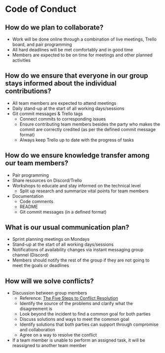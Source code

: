 # Code of Conduct
## How do we plan to collaborate?
* Work will be done online through a combination of live meetings, Trello board, and pair programming
* All hard deadlines will be met comfortably and in good time
* Members are expected to be on time for meetings and other planned activities

## How do we ensure that everyone in our group stays informed about the individual contributions?
* All team members are expected to attend meetings
* Daily stand-up at the start of all working days/sessions 
* Git commit messages & Trello tags
   * Connect commits to corresponding issues
   * Ensure contributing team members besides the party who makes the commit are correctly credited (as per the defined commit message format)
   * Always keep Trello up to date with the progress of tasks

## How do we ensure knowledge transfer among our team members?
* Pair programming
* Share resources on Discord/Trello
* Workshops to educate and stay informed on the technical level
   * Split up research and summarize vital points for team members
* Documentation
   * Code comments
   * README
   * Git commit messages (in a defined format)

## What is our usual communication plan?
* Sprint planning meetings on Mondays
* Stand-up at the start of all working days/sessions
* Notifications of availability changes via instant messaging group channel (Discord)
* Members should notify the rest of the group if they are not going to meet the goals or deadlines

## How will we solve conflicts? 
* Discussion between group members
   * Reference: [The Five Steps to Conflict Resolution](https://amanet.org/articles/the-five-steps-to-conflict-resolution)
   * Identify the source of the problems and clarify what the disagreement is
   * Look beyond the incident to find a common goal for both parties
   * Discuss solutions and ways to meet the common goal
   * Identify solutions that both parties can support through compromise and collaboration
   * Agree on a way to resolve the conflict
* If a team member is unable to perform an assigned task, it will be reassigned to another team member